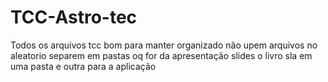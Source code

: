 # TCC-Astro-tec
Todos os arquivos tcc
bom para manter organizado não upem arquivos no aleatorio separem em pastas oq for da apresentação slides o livro sla em uma pasta e outra para a aplicação
